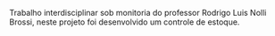 Trabalho interdisciplinar sob monitoria do professor Rodrigo Luis Nolli Brossi, neste projeto foi desenvolvido um controle de estoque.
